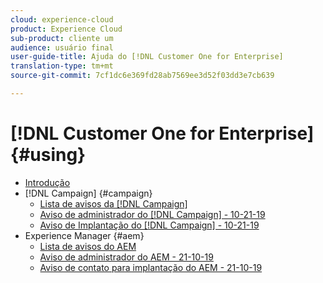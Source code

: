 ```yaml
---
cloud: experience-cloud
product: Experience Cloud
sub-product: cliente um
audience: usuário final
user-guide-title: Ajuda do [!DNL Customer One for Enterprise]
translation-type: tm+mt
source-git-commit: 7cf1dc6e369fd28ab7569ee3d52f03dd3e7cb639

---
```



# [!DNL Customer One for Enterprise] {#using}

+ [Introdução](home.md)
+ [!DNL Campaign] {#campaign}
   + [Lista de avisos da [!DNL Campaign]](campaign-list.md)
   + [Aviso de administrador do [!DNL Campaign] - 10-21-19](campaign-admin.md)
   + [Aviso de Implantação do [!DNL Campaign] - 10-21-19](campaign-deploy.md)
+ Experience Manager {#aem}
   + [Lista de avisos do AEM](aem-list.md)
   + [Aviso de administrador do AEM - 21-10-19](aem-admin.md)
   + [Aviso de contato para implantação do AEM - 21-10-19](aem-deploy.md)

